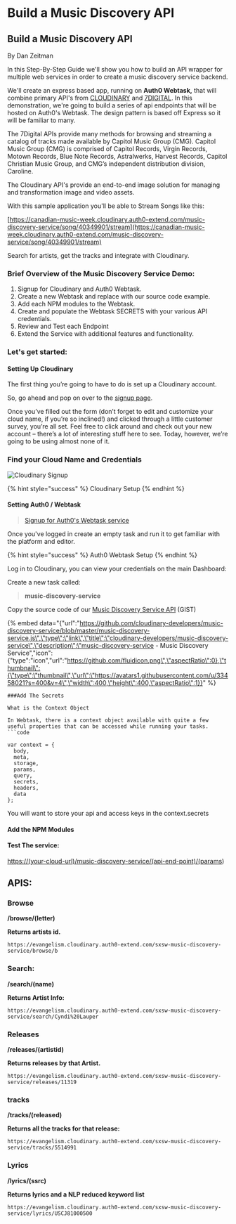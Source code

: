 # Build a Music Discovery API

## Build a Music Discovery API

By Dan Zeitman

In this Step-By-Step Guide we'll show you how to build an API wrapper for multiple web services in order to create a music discovery service backend.

We'll create an express based app, running on **Auth0 Webtask,**  that will combine primary API's from [CLOUDINARY](https://cloudinary.com/signup?utm_source=CMW&utm_medium=Gitbook&utm_campaign=Evangelism&utm_term=Hackathon-Guide&utm_content=Signup_CMW) and [7DIGITAL](http://docs.7digital.com/#catalogue).   In this demonstration, we're going to build a series of api endpoints that will be hosted on Auth0's Webtask. The design pattern is based off Express so it will be familiar to many.

The 7Digital APIs provide many methods for browsing and streaming a catalog of tracks made available by Capitol Music Group \(CMG\). Capitol Music Group \(CMG\) is comprised of Capitol Records, Virgin Records, Motown Records, Blue Note Records, Astralwerks, Harvest Records, Capitol Christian Music Group, and CMG’s independent distribution division, Caroline.

The Cloudinary API's provide an end-to-end image solution for managing and transformation  image and video assets. 

With this sample application you'll  be able to Stream Songs like this:

[https://canadian-music-week.cloudinary.auth0-extend.com/music-discovery-service/song/40349901/stream](https://canadian-music-week.cloudinary.auth0-extend.com/music-discovery-service/song/40349901/stream)

Search for artists, get the tracks and integrate with Cloudinary.

### Brief Overview of the Music Discovery Service Demo:

1. Signup for Cloudinary and Auth0 Webtask.
2. Create a new Webtask and replace with our source code example.
3. Add each NPM modules to the Webtask.
4. Create and populate the Webtask SECRETS with your various API credentials.
5. Review and Test each Endpoint
6. Extend the Service with additional features and functionality.

### Let's get started:

#### Setting Up Cloudinary

The first thing you’re going to have to do is set up a Cloudinary account.

So, go ahead and pop on over to the [signup page](https://cloudinary.com/signup?utm_source=CMW&utm_medium=Gitbook&utm_campaign=Evangelism&utm_term=Hackathon-Guide&utm_content=Signup_CMW).

Once you’ve filled out the form \(don’t forget to edit and customize your cloud name, if you’re so inclined!\) and clicked through a little customer survey, you’re all set. Feel free to click around and check out your new account – there’s a lot of interesting stuff here to see. Today, however, we’re going to be using almost none of it.

### Find your Cloud Name and Credentials

![Cloudinary Signup](https://eric-cloudinary-res.cloudinary.com/image/upload/q_auto,f_auto,w_900/v1518532546/Screen_Shot_2018-02-13_at_06.35.17.png)

{% hint style="success" %}
Cloudinary Setup
{% endhint %}

#### Setting Auth0 / Webtask

> [Signup for Auth0's Webtask service](https://webtask.io/make)

Once you've logged in create an empty task and run it to get familiar with the platform and editor.

{% hint style="success" %}
Auth0 Webtask Setup
{% endhint %}

Log in to Cloudinary,  you can view your credentials on the main Dashboard:

Create a new task called:

> **music-discovery-service**

Copy the source code of our [Music Discovery Service API](https://gist.github.com/dzeitman/8e78b79e39de113e75945bd201c6baaa) \(GIST\)

{% embed data="{\"url\":\"https://github.com/cloudinary-developers/music-discovery-service/blob/master/music-discovery-service.js\",\"type\":\"link\",\"title\":\"cloudinary-developers/music-discovery-service\",\"description\":\"music-discovery-service - Music Discovery Service\",\"icon\":{\"type\":\"icon\",\"url\":\"https://github.com/fluidicon.png\",\"aspectRatio\":0},\"thumbnail\":{\"type\":\"thumbnail\",\"url\":\"https://avatars1.githubusercontent.com/u/33458021?s=400&v=4\",\"width\":400,\"height\":400,\"aspectRatio\":1}}" %}



```text
###Add The Secrets

What is the Context Object

In Webtask, there is a context object available with quite a few useful properties that can be accessed while running your tasks.
```code 

var context = {
  body,
  meta,
  storage,
  params,
  query,
  secrets,
  headers,
  data
};
```

You will want to store your api and access keys in the context.secrets

#### Add the NPM Modules

#### Test The service:

[https://\(your-cloud-url\)/music-discovery-service/\(api-end-point\)/\(params](https://%28your-cloud-url%29/music-discovery-service/%28api-end-point%29/%28params)\)

## APIS:

### Browse

**/browse/\(letter\)**

**Returns artists id.**

```text
https://evangelism.cloudinary.auth0-extend.com/sxsw-music-discovery-service/browse/b
```

### Search:

**/search/\(name\)**

**Returns Artist Info:**

```text
https://evangelism.cloudinary.auth0-extend.com/sxsw-music-discovery-service/search/Cyndi%20Lauper
```

### Releases

**/releases/\(artistid\)**

**Returns  releases by that Artist.**

```text
https://evangelism.cloudinary.auth0-extend.com/sxsw-music-discovery-service/releases/11319
```

### tracks

**/tracks/\(released\)**

**Returns all the tracks for that release:**

```text
https://evangelism.cloudinary.auth0-extend.com/sxsw-music-discovery-service/tracks/5514991
```

### Lyrics

**/lyrics/\(ssrc\)**

**Returns lyrics and a NLP reduced keyword list**

```text
https://evangelism.cloudinary.auth0-extend.com/sxsw-music-discovery-service/lyrics/USCJ81000500
```

